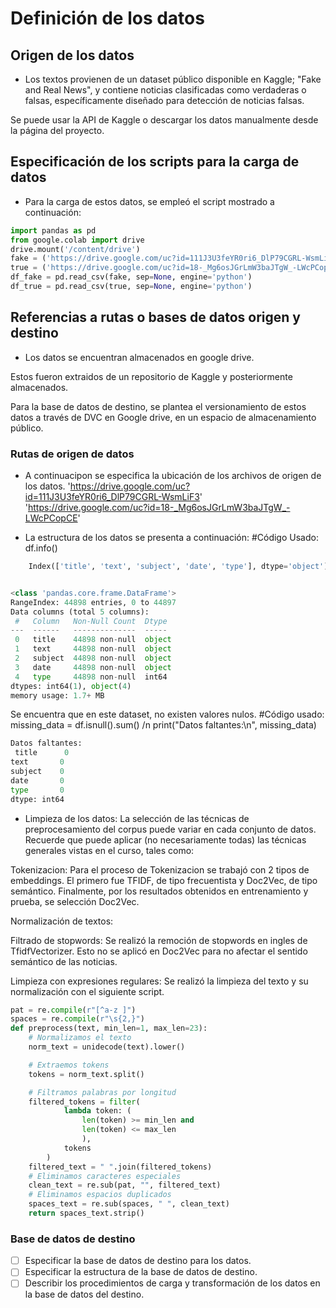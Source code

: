 # Definición de los datos

## Origen de los datos

- Los textos provienen de un dataset público disponible en Kaggle;
"Fake and Real News", y contiene noticias clasificadas como verdaderas o falsas, específicamente diseñado para detección de noticias falsas.

Se puede usar la API de Kaggle o descargar los datos manualmente desde la página del proyecto.

## Especificación de los scripts para la carga de datos

- Para la carga de estos datos, se empleó el script mostrado a continuación:

```python
import pandas as pd
from google.colab import drive
drive.mount('/content/drive')
fake = ('https://drive.google.com/uc?id=111J3U3feYR0ri6_DlP79CGRL-WsmLiF3')
true = ('https://drive.google.com/uc?id=18-_Mg6osJGrLmW3baJTgW_-LWcPCopCE')
df_fake = pd.read_csv(fake, sep=None, engine='python')
df_true = pd.read_csv(true, sep=None, engine='python')
```

## Referencias a rutas o bases de datos origen y destino

- Los datos se encuentran almacenados en google drive.

Estos fueron extraidos de un repositorio de Kaggle y posteriormente almacenados.

Para la base de datos de destino, se plantea el versionamiento de estos datos a través de DVC en Google drive, en un espacio de almacenamiento público.

### Rutas de origen de datos

- A continuacipon se especifica la ubicación de los archivos de origen de los datos.
    'https://drive.google.com/uc?id=111J3U3feYR0ri6_DlP79CGRL-WsmLiF3'
    'https://drive.google.com/uc?id=18-_Mg6osJGrLmW3baJTgW_-LWcPCopCE'

- La estructura de los datos se presenta a continuación:   #Código Usado: df.info()
```python
    Index(['title', 'text', 'subject', 'date', 'type'], dtype='object')


<class 'pandas.core.frame.DataFrame'>
RangeIndex: 44898 entries, 0 to 44897
Data columns (total 5 columns):
 #   Column   Non-Null Count  Dtype 
---  ------   --------------  ----- 
 0   title    44898 non-null  object
 1   text     44898 non-null  object
 2   subject  44898 non-null  object
 3   date     44898 non-null  object
 4   type     44898 non-null  int64 
dtypes: int64(1), object(4)
memory usage: 1.7+ MB
```
Se encuentra que en este dataset, no existen valores nulos. #Código usado: missing_data = df.isnull().sum() /n print("Datos faltantes:\n", missing_data)
```python
Datos faltantes:
 title      0
text       0
subject    0
date       0
type       0
dtype: int64
```
- Limpieza de los datos:
La selección de las técnicas de preprocesamiento del corpus puede variar en cada conjunto de datos. Recuerde que puede aplicar (no necesariamente todas) las técnicas generales vistas en el curso, tales como:

Tokenizacion: Para el proceso de Tokenizacion se trabajó con 2 tipos de embeddings. El primero fue TFIDF, de tipo frecuentista y Doc2Vec, de tipo semántico.
    Finalmente, por los resultados obtenidos en entrenamiento y prueba, se selección Doc2Vec.

Normalización de textos:

Filtrado de stopwords: Se realizó la remoción de stopwords en ingles de TfidfVectorizer. Esto no se aplicó en Doc2Vec para no afectar el sentido semántico de las noticias.

Limpieza con expresiones regulares: Se realizó la limpieza del texto y su normalización con el siguiente script.

```python
pat = re.compile(r"[^a-z ]")
spaces = re.compile(r"\s{2,}")
def preprocess(text, min_len=1, max_len=23):
    # Normalizamos el texto
    norm_text = unidecode(text).lower()

    # Extraemos tokens
    tokens = norm_text.split()

    # Filtramos palabras por longitud
    filtered_tokens = filter(
            lambda token: (
                len(token) >= min_len and
                len(token) <= max_len
                ),
            tokens
        )
    filtered_text = " ".join(filtered_tokens)
    # Eliminamos caracteres especiales
    clean_text = re.sub(pat, "", filtered_text)
    # Eliminamos espacios duplicados
    spaces_text = re.sub(spaces, " ", clean_text)
    return spaces_text.strip()
```

### Base de datos de destino

- [ ] Especificar la base de datos de destino para los datos.
- [ ] Especificar la estructura de la base de datos de destino.
- [ ] Describir los procedimientos de carga y transformación de los datos en la base de datos del destino.
